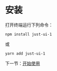 # 安装

打开终端运行下列命令：

```
npm install just-ui-1
```

或

```
yarn add just-ui-1
```

下一节：[开始使用](#/doc/get-started)